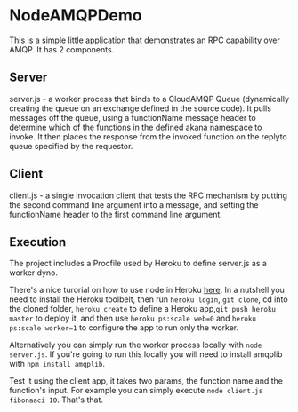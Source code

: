 # NodeAMQPDemo

This is a simple little application that demonstrates an RPC capability over AMQP.  It has 2 components.

## Server 

server.js - a worker process that binds to a CloudAMQP Queue (dynamically creating the queue on an exchange defined in the source code).  It pulls messages off the queue, using a functionName message header to determine which of the functions in the defined akana namespace to invoke.  It then places the response from the invoked function on the replyto queue specified by the requestor.

## Client

client.js - a single invocation client that tests the RPC mechanism by putting the second command line argument into a message, and setting the functionName header to the first command line argument.

## Execution

The project includes a Procfile used by Heroku to define server.js as a worker dyno.  

There's a nice turorial on how to use node in Heroku [here](https://devcenter.heroku.com/articles/getting-started-with-nodejs#set-up).  In a nutshell you need to install the Heroku toolbelt, then run ```heroku login```, ```git clone```, cd into the cloned folder, ```heroku create``` to define a Heroku app,```git push heroku master``` to deploy it, and then use ```heroku ps:scale web=0``` and ```heroku ps:scale worker=1``` to configure the app to run only the worker.

Alternatively you can simply run the worker process locally with ```node server.js```.  If you're going to run this locally you will need to install amqplib with ```npm install amqplib```.

Test it using the client app, it takes two params, the function name and the function's input.  For example you can simply execute ```node client.js fibonaaci 10```.  That's that.
